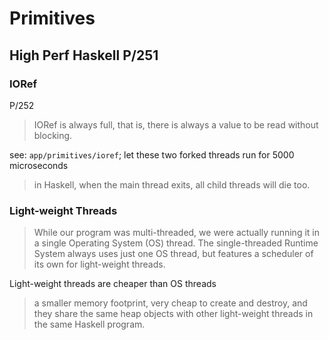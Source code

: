 # Primitives

## High Perf Haskell P/251

### IORef

P/252

> IORef is always full, that is, there is always a value to be read
> without blocking.

see: `app/primitives/ioref`; let these two forked threads run for 5000
microseconds

> in Haskell, when the main thread exits, all child threads will die too.

### Light-weight Threads

> While our program was multi-threaded, we were actually running it in
> a single Operating System (OS) thread. The single-threaded Runtime
> System always uses just one OS thread, but features a scheduler of
> its own for light-weight threads.

Light-weight threads are cheaper than OS threads

> a smaller memory footprint, very cheap to create and destroy, and
> they share the same heap objects with other light-weight threads in
> the same Haskell program.
